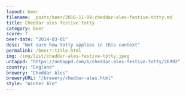 ```yaml
---
layout: beer
filename: _posts/beer/2016-11-09-cheddar-ales-festive-totty.md
title: Cheddar ales festive totty
category: beer
score: 7
beer-date: "2014-03-01"
desc: "Not sure how totty applies in this context"
permalink: /beer/:title.html
img: /img/list/cheddar-ales-festive-totty.jpeg
untappd: "https://untappd.com/b/cheddar-ales-festive-totty/26992"
country: "England"
brewery: "Cheddar Ales"
breweryURL: "/brewery/cheddar-ales.html"
style: "Winter Ale"
---
```


